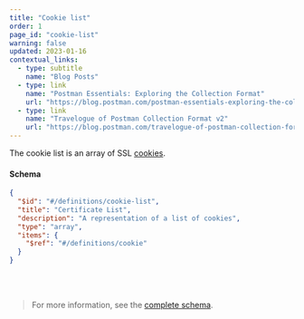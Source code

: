 ```yaml
---
title: "Cookie list"
order: 1
page_id: "cookie-list"
warning: false
updated: 2023-01-16
contextual_links:
  - type: subtitle
    name: "Blog Posts"
  - type: link
    name: "Postman Essentials: Exploring the Collection Format"
    url: "https://blog.postman.com/postman-essentials-exploring-the-collection-format/"
  - type: link
    name: "Travelogue of Postman Collection Format v2"
    url: "https://blog.postman.com/travelogue-of-postman-collection-format-v2/"
---
```


The cookie list is an array of SSL [cookies](/docs/reference/cookie/).

#### Schema

```json
{
  "$id": "#/definitions/cookie-list",
  "title": "Certificate List",
  "description": "A representation of a list of cookies",
  "type": "array",
  "items": {
    "$ref": "#/definitions/cookie"
  }
}
```

<br /><br />

> For more information, see the [complete schema](https://schema.postman.com/collection/json/v2.1.0/draft-07/collection.json).
